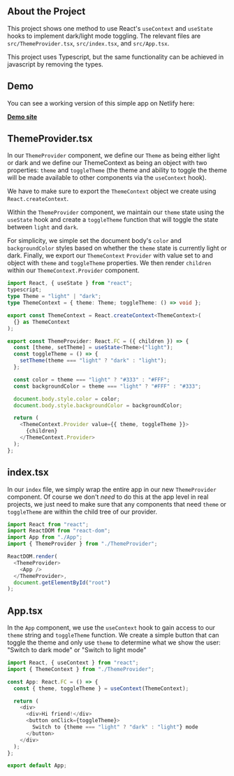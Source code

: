 ## About the Project

This project shows one method to use React's `useContext` and `useState` hooks to implement dark/light mode toggling. The relevant files are `src/ThemeProvider.tsx`, `src/index.tsx`, and `src/App.tsx`.

This project uses Typescript, but the same functionality can be achieved in javascript by removing the types.

## Demo

You can see a working version of this simple app on Netlify here:

**[Demo site](https://usecontext-theme-demo.netlify.com/)**

## ThemeProvider.tsx

In our `ThemeProvider` component, we define our `Theme` as being either light or dark and we define our ThemeContext as being an object with two properties: `theme` and `toggleTheme` (the theme and ability to toggle the theme will be made available to other components via the `useContext` hook).

We have to make sure to export the `ThemeContext` object we create using `React.createContext`.

Within the `ThemeProvider` component, we maintain our `theme` state using the `useState` hook and create a `toggleTheme` function that will toggle the state between `light` and `dark`.

For simplicity, we simple set the document body's `color` and `backgroundColor` styles based on whether the `theme` state is currently light or dark. Finally, we export our `ThemeContext` `Provider` with value set to and object with `theme` and `toggleTheme` properties. We then render `children` within our `ThemeContext.Provider` component.

```typescript
import React, { useState } from "react";
typescript;
type Theme = "light" | "dark";
type ThemeContext = { theme: Theme; toggleTheme: () => void };

export const ThemeContext = React.createContext<ThemeContext>(
  {} as ThemeContext
);

export const ThemeProvider: React.FC = ({ children }) => {
  const [theme, setTheme] = useState<Theme>("light");
  const toggleTheme = () => {
    setTheme(theme === "light" ? "dark" : "light");
  };

  const color = theme === "light" ? "#333" : "#FFF";
  const backgroundColor = theme === "light" ? "#FFF" : "#333";

  document.body.style.color = color;
  document.body.style.backgroundColor = backgroundColor;

  return (
    <ThemeContext.Provider value={{ theme, toggleTheme }}>
      {children}
    </ThemeContext.Provider>
  );
};
```

## index.tsx

In our `index` file, we simply wrap the entire app in our new `ThemeProvider` component. Of course we don't _need_ to do this at the app level in real projects, we just need to make sure that any components that need `theme` or `toggleTheme` are within the child tree of our provider.

```typescript
import React from "react";
import ReactDOM from "react-dom";
import App from "./App";
import { ThemeProvider } from "./ThemeProvider";

ReactDOM.render(
  <ThemeProvider>
    <App />
  </ThemeProvider>,
  document.getElementById("root")
);
```

## App.tsx

In the `App` component, we use the `useContext` hook to gain access to our `theme` string and `toggleTheme` function. We create a simple button that can toggle the theme and only use `theme` to determine what we show the user: "Switch to dark mode" or "Switch to light mode"

```typescript
import React, { useContext } from "react";
import { ThemeContext } from "./ThemeProvider";

const App: React.FC = () => {
  const { theme, toggleTheme } = useContext(ThemeContext);

  return (
    <div>
      <div>Hi friend!</div>
      <button onClick={toggleTheme}>
        Switch to {theme === "light" ? "dark" : "light"} mode
      </button>
    </div>
  );
};

export default App;
```
